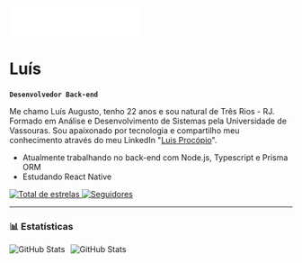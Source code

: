 <img src="header.svg" alt="Header">

# Luís

**`Desenvolvedor Back-end`**

Me chamo Luís Augusto, tenho 22 anos e sou natural de Três Rios - RJ. Formado em Análise e Desenvolvimento de Sistemas pela Universidade de Vassouras. Sou apaixonado por tecnologia e compartilho meu conhecimento através do meu LinkedIn "[Luis Procópio](https://www.linkedin.com/in/luís-procopio)".
- Atualmente trabalhando no back-end com Node.js, Typescript e Prisma ORM
- Estudando React Native

<p align="left">
    <a href="https://github.com/luis-procopio?tab=repositories&sort=stargazers">
        <img 
            alt="Total de estrelas" 
            title="Total de estrelas GitHub" 
            src="https://custom-icon-badges.demolab.com/github/stars/luis-procopio?color=55960c&style=for-the-badge&labelColor=488207&logo=star&label=estrelas"
        />
    </a>
    <a href="https://github.com/luis-procopio?tab=followers">
        <img 
            alt="Seguidores" 
            title="Me siga no GitHub" 
            src="https://custom-icon-badges.demolab.com/github/followers/luis-procopio?color=236ad3&labelColor=1155ba&style=for-the-badge&logo=github&label=Seguidores&logoColor=white"
        />
    </a>
</p>

---

### 📊 Estatísticas

<p>
  <img 
    align="left" 
    alt="GitHub Stats" 
    height="200" 
    style="padding-right: 10px;" 
    src="https://github-readme-stats.vercel.app/api?username=luis-procopio&show_icons=true&theme=tokyonight&include_all_commits=true&locale=pt-br" 
  />

<img 
      align="left" 
      alt="GitHub Stats" 
      height="200" 
      src="https://github-readme-stats.vercel.app/api/top-langs/?username=luis-procopio&theme=tokyonight&layout=compact&custom_title=Tecnologias&langs_count=9" 
  />

</p>
 
